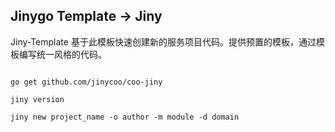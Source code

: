 ## Jinygo Template -> Jiny

Jiny-Template 基于此模板快速创建新的服务项目代码。提供预置的模板，通过模板编写统一风格的代码。

```shell

go get github.com/jinycoo/coo-jiny

jiny version

jiny new project_name -o author -m module -d domain

```
